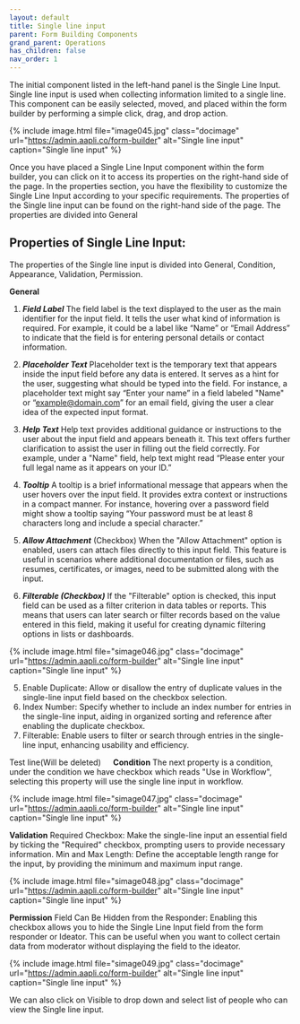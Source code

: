 ```yaml
---
layout: default
title: Single line input 
parent: Form Building Components
grand_parent: Operations
has_children: false
nav_order: 1
---
```

The initial component listed in the left-hand panel is the Single Line Input. Single line input is used when collecting information limited to a single line. This component can be easily selected, moved, and placed within the form builder by performing a simple click, drag, and drop action.

{% include image.html file="image045.jpg" class="docimage" url="https://admin.aapli.co/form-builder" alt="Single line input" caption="Single line input" %}

Once you have placed a Single Line Input component within the form builder, you can click on it to access its properties on the right-hand side of the page. In the properties section, you have the flexibility to customize the Single Line Input according to your specific requirements.
The properties of the Single line input can be found on the right-hand side of the page. The properties are divided into General 

## Properties of Single Line Input: 
The properties of the Single line input is divided into General, Condition, Appearance, Validation, Permission. 

**General**

1. ***Field Label*** The field label is the text displayed to the user as the main identifier for the input field. It tells the user what kind of information is required. For example, it could be a label like “Name” or “Email Address” to indicate that the field is for entering personal details or contact information.

2. ***Placeholder Text*** Placeholder text is the temporary text that appears inside the input field before any data is entered. It serves as a hint for the user, suggesting what should be typed into the field. For instance, a placeholder text might say “Enter your name” in a field labeled "Name" or “example@domain.com” for an email field, giving the user a clear idea of the expected input format.

3. ***Help Text*** Help text provides additional guidance or instructions to the user about the input field and appears beneath it. This text offers further clarification to assist the user in filling out the field correctly. For example, under a "Name" field, help text might read “Please enter your full legal name as it appears on your ID.”

4. ***Tooltip*** A tooltip is a brief informational message that appears when the user hovers over the input field. It provides extra context or instructions in a compact manner. For instance, hovering over a password field might show a tooltip saying “Your password must be at least 8 characters long and include a special character.”

5. ***Allow Attachment*** (Checkbox) When the "Allow Attachment" option is enabled, users can attach files directly to this input field. This feature is useful in scenarios where additional documentation or files, such as resumes, certificates, or images, need to be submitted along with the input.

6. ***Filterable (Checkbox)*** If the "Filterable" option is checked, this input field can be used as a filter criterion in data tables or reports. This means that users can later search or filter records based on the value entered in this field, making it useful for creating dynamic filtering options in lists or dashboards.

{% include image.html file="simage046.jpg" class="docimage" url="https://admin.aapli.co/form-builder" alt="Single line input" caption="Single line input" %}

5. Enable Duplicate: Allow or disallow the entry of duplicate values in the single-line input field based on the checkbox selection.
6. Index Number: Specify whether to include an index number for entries in the single-line input, aiding in organized sorting and reference after enabling the duplicate checkbox.
7. Filterable: Enable users to filter or search through entries in the single-line input, enhancing usability and efficiency.

Test line(Will be deleted)
 
**Condition**
The next property is a condition, under the condition we have checkbox which reads "Use in Workflow", selecting this property will use the single line input in workflow.

{% include image.html file="simage047.jpg" class="docimage" url="https://admin.aapli.co/form-builder" alt="Single line input" caption="Single line input" %}

**Validation**
Required Checkbox: Make the single-line input an essential field by ticking the "Required" checkbox, prompting users to provide necessary information.
Min and Max Length: Define the acceptable length range for the input, by providing the minimum and maximum input range. 

{% include image.html file="simage048.jpg" class="docimage" url="https://admin.aapli.co/form-builder" alt="Single line input" caption="Single line input" %}

**Permission**
Field Can Be Hidden from the Responder: Enabling this checkbox allows you to hide the Single Line Input field from the form responder or Ideator. This can be useful when you want to collect certain data from moderator without displaying the field to the ideator.

{% include image.html file="simage049.jpg" class="docimage" url="https://admin.aapli.co/form-builder" alt="Single line input" caption="Single line input" %}

We can also click on Visible to drop down and select list of people who can view the Single line input. 